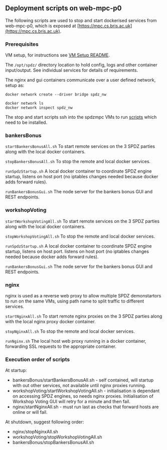 ## Deployment scripts on web-mpc-p0
The following scripts are used to stop and start dockerised services from web-mpc-p0, which is exposed at [https://mpc.cs.bris.ac.uk](https://mpc.cs.bris.ac.uk).

### Prerequisites
VM setup, for instructions see [VM Setup README](https://github.com/bristolcrypto/spdz-deployment/blob/master/README-VMSetup.md).

The ```/opt/spdz/``` directory location to hold config, logs and other container input/output. See individual services for details of requirements.

The nginx and gui containers communicate over a user defined network, setup as:

    docker network create --driver bridge spdz_nw

    docker network ls
    docker network inspect spdz_nw


The stop and start scripts ssh into the spdzmpc VMs to run [scripts](../spdzmpc/README.md) which need to be installed. 

### bankersBonus

```startBankersBonusAll.sh``` To start remote services on the 3 SPDZ parties along with the local docker containers.

```stopBankersBonusAll.sh``` To stop the remote and local docker services.

```runSpdzStartup.sh``` A local docker container to coordinate SPDZ engine startup, listens on host port (no iptables changes needed because docker adds forward rules).

```runBankersBonusGui.sh``` The node server for the bankers bonus GUI and REST endpoints.

### workshopVoting

```startWorkshopVotingAll.sh``` To start remote services on the 3 SPDZ parties along with the local docker containers.

```stopWorkshopVotingAll.sh``` To stop the remote and local docker services.

```runSpdzStartup.sh``` A local docker container to coordinate SPDZ engine startup, listens on host port. listens on host port (no iptables changes needed because docker adds forward rules).

```runBankersBonusGui.sh``` The node server for the bankers bonus GUI and REST endpoints.

### nginx

nginx is used as a reverse web proxy to allow multiple SPDZ demonstartors to run on the same VMs, using path name to split traffic to different services.

```startNginxAll.sh``` To start remote nginx proxies on the 3 SPDZ parties along with the local nginx proxy docker container.

```stopNginxAll.sh``` To stop the remote and local docker services.

```runNginx.sh``` The local host web proxy running in a docker container, forwarding SSL requests to the appropriate container.

### Execution order of scripts

At startup:

 - bankersBonus/startBankersBonusAll.sh - self contained, will startup with out other services, not available until nginx proxies running. 
 - workshopVoting/startWorkshopVotingAll.sh - initialisation is dependant on accessing SPDZ engines, so needs nginx proxies. Initialisation of Workshop Voting GUI will retry for a minute and then fail.
 - nginx/startNginxAll.sh - must run last as checks that forward hosts are online or will fail.  

At shutdown, suggest following order:

- nginx/stopNginxAll.sh
- workshopVoting/stopWorkshopVotingAll.sh
- bankersBonus/stopBankersBonusAll.sh